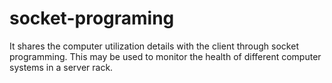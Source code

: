 # socket-programing
It shares the computer utilization details with the client through socket programming. This may be used to monitor the health of different computer systems in a server rack.
